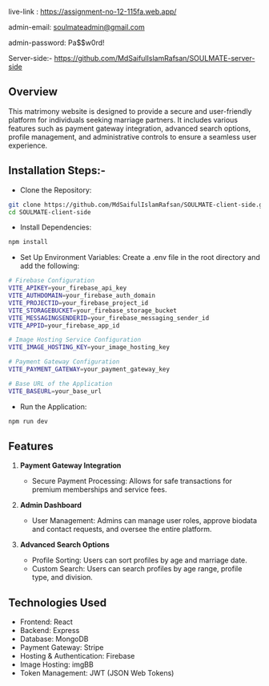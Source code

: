 
live-link : https://assignment-no-12-115fa.web.app/

admin-email: soulmateadmin@gmail.com

admin-password: Pa$$w0rd!

Server-side:- https://github.com/MdSaifulIslamRafsan/SOULMATE-server-side

## Overview
This matrimony website is designed to provide a secure and user-friendly platform for individuals seeking marriage partners. It includes various features such as payment gateway integration, advanced search options, profile management, and administrative controls to ensure a seamless user experience.

## Installation Steps:- 

- Clone the Repository:

```sh
git clone https://github.com/MdSaifulIslamRafsan/SOULMATE-client-side.git
cd SOULMATE-client-side
```

- Install Dependencies:

```sh
npm install
```

- Set Up Environment Variables:
Create a .env file in the root directory and add the following:

```sh
# Firebase Configuration
VITE_APIKEY=your_firebase_api_key
VITE_AUTHDOMAIN=your_firebase_auth_domain
VITE_PROJECTID=your_firebase_project_id
VITE_STORAGEBUCKET=your_firebase_storage_bucket
VITE_MESSAGINGSENDERID=your_firebase_messaging_sender_id
VITE_APPID=your_firebase_app_id

# Image Hosting Service Configuration
VITE_IMAGE_HOSTING_KEY=your_image_hosting_key

# Payment Gateway Configuration
VITE_PAYMENT_GATEWAY=your_payment_gateway_key

# Base URL of the Application
VITE_BASEURL=your_base_url

```
- Run the Application:

```sh
npm run dev
```

## Features

1. **Payment Gateway Integration**
   - Secure Payment Processing: Allows for safe transactions for premium memberships and service fees.
     
2. **Admin Dashboard**
   - User Management: Admins can manage user roles, approve biodata and contact requests, and oversee the entire platform.

3. **Advanced Search Options**
   - Profile Sorting: Users can sort profiles by age and marriage date.
   - Custom Search: Users can search profiles by age range, profile type, and division.

## Technologies Used
- Frontend: React
- Backend: Express
- Database: MongoDB
- Payment Gateway: Stripe
- Hosting & Authentication: Firebase
- Image Hosting: imgBB
- Token Management: JWT (JSON Web Tokens)

